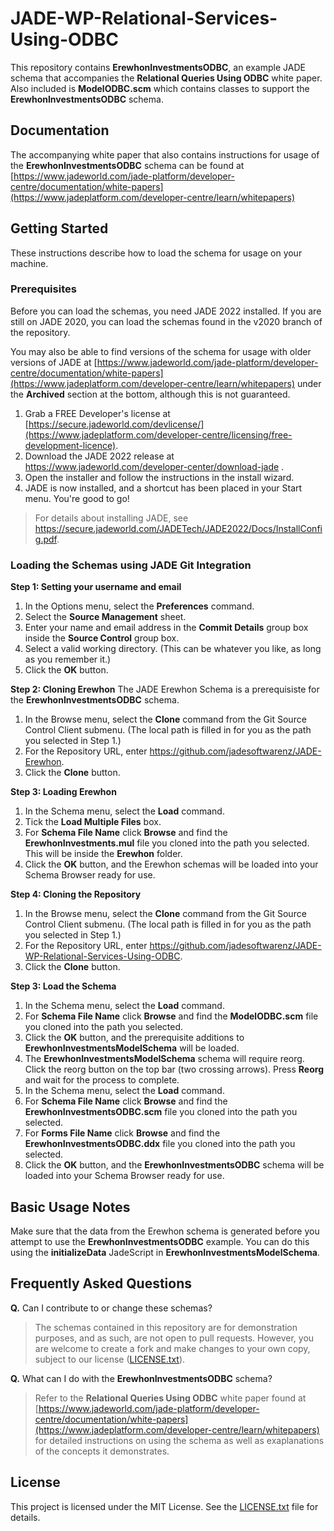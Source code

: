 # JADE-WP-Relational-Services-Using-ODBC
This repository contains **ErewhonInvestmentsODBC**, an example JADE schema that accompanies the **Relational Queries Using ODBC** white paper. Also included is **ModelODBC.scm** which contains classes to support the **ErewhonInvestmentsODBC** schema.

## Documentation
The accompanying white paper that also contains instructions for usage of the **ErewhonInvestmentsODBC** schema can be found at [https://www.jadeworld.com/jade-platform/developer-centre/documentation/white-papers](https://www.jadeplatform.com/developer-centre/learn/whitepapers)

## Getting Started
These instructions describe how to load the schema for usage on your machine.

### Prerequisites

Before you can load the schemas, you need JADE 2022 installed. If you are still on JADE 2020, you can load the schemas found in the v2020 branch of the repository.

You may also be able to find versions of the schema for usage with older versions of JADE at [https://www.jadeworld.com/jade-platform/developer-centre/documentation/white-papers](https://www.jadeplatform.com/developer-centre/learn/whitepapers) under the **Archived** section at the bottom, although this is not guaranteed.

1. Grab a FREE Developer's license at [https://secure.jadeworld.com/devlicense/](https://www.jadeplatform.com/developer-centre/licensing/free-development-licence).
2. Download the JADE 2022 release at https://www.jadeworld.com/developer-center/download-jade .
3. Open the installer and follow the instructions in the install wizard.
4. JADE is now installed, and a shortcut has been placed in your Start menu. You're good to go!

> For details about installing JADE, see https://secure.jadeworld.com/JADETech/JADE2022/Docs/InstallConfig.pdf.

### Loading the Schemas using JADE Git Integration

**Step 1: Setting your username and email**
1. In the Options menu, select the **Preferences** command.
2. Select the **Source Management** sheet.
3. Enter your name and email address in the **Commit Details** group box inside the **Source Control** group box.
4. Select a valid working directory. (This can be whatever you like, as long as you remember it.)
5. Click the **OK** button.

**Step 2: Cloning Erewhon**
The JADE Erewhon Schema is a prerequisiste for the **ErewhonInvestmentsODBC** schema.
1. In the Browse menu, select the **Clone** command from the Git Source Control Client submenu.
(The local path is filled in for you as the path you selected in Step 1.)
2. For the Repository URL, enter https://github.com/jadesoftwarenz/JADE-Erewhon.
3. Click the **Clone** button.

**Step 3: Loading Erewhon**
1. In the Schema menu, select the **Load** command.
2. Tick the **Load Multiple Files** box.
2. For **Schema File Name** click **Browse** and find the **ErewhonInvestments.mul** file you cloned into the path you selected. This will be inside the **Erewhon** folder.
3. Click the **OK** button, and the Erewhon schemas will be loaded into your Schema Browser ready for use.

**Step 4: Cloning the Repository**
1. In the Browse menu, select the **Clone** command from the Git Source Control Client submenu.
(The local path is filled in for you as the path you selected in Step 1.)
2. For the Repository URL, enter https://github.com/jadesoftwarenz/JADE-WP-Relational-Services-Using-ODBC.
3. Click the **Clone** button.

**Step 3: Load the Schema**
1. In the Schema menu, select the **Load** command.
2. For **Schema File Name** click **Browse** and find the **ModelODBC.scm** file you cloned into the path you selected.
3. Click the **OK** button, and the prerequisite additions to **ErewhonInvestmentsModelSchema** will be loaded.
4. The **ErewhonInvestmentsModelSchema** schema will require reorg. Click the reorg button on the top bar (two crossing arrows). Press **Reorg** and wait for the process to complete.
5. In the Schema menu, select the **Load** command.
6. For **Schema File Name** click **Browse** and find the **ErewhonInvestmentsODBC.scm** file you cloned into the path you selected.
7. For **Forms File Name** click **Browse** and find the **ErewhonInvestmentsODBC.ddx** file you cloned into the path you selected.
8. Click the **OK** button, and the **ErewhonInvestmentsODBC** schema will be loaded into your Schema Browser ready for use.

## Basic Usage Notes
Make sure that the data from the Erewhon schema is generated before you attempt to use the **ErewhonInvestmentsODBC** example. You can do this using the **initializeData** JadeScript in **ErewhonInvestmentsModelSchema**.

## Frequently Asked Questions
**Q.** Can I contribute to or change these schemas?
> The schemas contained in this repository are for demonstration purposes, and as such, are not open to pull requests. However, you are welcome to create a fork and make changes to your own copy, subject to our license ([LICENSE.txt](LICENSE.txt)).

**Q.** What can I do with the **ErewhonInvestmentsODBC** schema?
> Refer to the **Relational Queries Using ODBC** white paper found at [https://www.jadeworld.com/jade-platform/developer-centre/documentation/white-papers](https://www.jadeplatform.com/developer-centre/learn/whitepapers) for detailed instructions on using the schema as well as exaplanations of the concepts it demonstrates.


## License

This project is licensed under the MIT License. See the [LICENSE.txt](LICENSE.txt) file for details.
